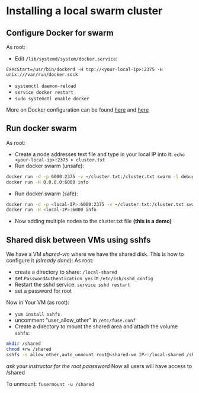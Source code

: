Installing a local swarm cluster
=================================
Configure Docker for swarm
----------------------------
As root:
* Edit ``/lib/systemd/system/docker.service``: 
```
ExecStart=/usr/bin/dockerd -H tcp://<your-local-ip>:2375 -H unix:///var/run/docker.sock
```
* ``systemctl daemon-reload``
* ``service docker restart``
* ``sudo systemctl enable docker``

More on Docker configuration can be found [here](https://docs.docker.com/engine/admin/) and [here](https://docs.docker.com/engine/admin/systemd/)

Run docker swarm
-------------------
As root:
* Create a node addresses text file and type in your local IP into it: 
``echo <your-local-ip>:2375 > cluster.txt``
* Run docker swarm (unsafe):
```bash
docker run -d -p 6000:2375 -v ~/cluster.txt:/cluster.txt swarm -l debug manage file:///cluster.txt
docker run -H 0.0.0.0:6000 info
```
* Run docker swarm (safe):
```bash
docker run -d -p <local-IP>:6000:2375 -v ~/cluster.txt:/cluster.txt swarm -l debug manage file:///cluster.txt
docker run -H <local-IP>:6000 info
```
* Now adding multiple nodes to the cluster.txt file **(this is a demo)**

Shared disk between VMs using sshfs
------------------------------------
We have a VM *shared-vm* where we have the shared disk. This is how to configure it *(already done)*:
As root:
- create a directory to share: ``/local-shared``
- set ``PasswordAuthentication yes`` in ``/etc/ssh/sshd_config``
- Restart the sshd service: ``service sshd restart``
- set a password for root

Now in Your VM (as root):
* ``yum install sshfs``
* uncomment “user_allow_other” in ``/etc/fuse.conf``
* Create a directory to mount the shared area and attach the volume ``sshfs``:
```bash
mkdir /shared
chmod +rw /shared
sshfs -o allow_other,auto_unmount root@<shared-vm IP>:/local-shared /shared
```
*ask your instructor for the root paassword*
Now all users will have access to /shared 

To unmount: ``fusermount -u /shared``
